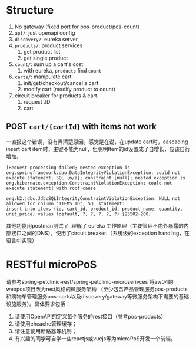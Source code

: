 # Structure

1. No gateway (fixed port for pos-product/pos-count)
2. `api/`: just openapi config
3. `discovery/`: eureka server
4. `products/`: product services 
   1. get product list
   2. get single product
5. `count/`: sum up a cart's cost
   1. with eureka, `products` find `count` 
6. `carts/`: manipulate cart
   1. init/get/checkout/cancel a cart
   2. modify cart (modify product to count)
7. circuit breaker for products & cart.
   1. request JD
   2. cart

## POST `cart/{cartId}` with items not work

一直报这个错误，没有弄清楚原因。感觉是在说，在update cart时，cascading insert cart item时，主键不能为null，但明明Item的id设置成了自增长，应该自行增加.

```
[Request processing failed; nested exception is org.springframework.dao.DataIntegrityViolationException: could not execute statement; SQL [n/a]; constraint [null]; nested exception is org.hibernate.exception.ConstraintViolationException: could not execute statement] with root cause

org.h2.jdbc.JdbcSQLIntegrityConstraintViolationException: NULL not allowed for column "ITEMS_ID"; SQL statement:
insert into items (id, cart_id, product_id, product_name, quantity, unit_price) values (default, ?, ?, ?, ?, ?) [23502-200]
```

其他功能用postman测试了. 理解了 eureka 工作原理（主要管理不向外暴露的内部接口之间的DNS），使用了circuit breaker.（系统级的exception handling，在语言中实现）

# RESTful microPoS

请参考spring-petclinic-rest/spring-petclinic-microserivces 将aw04的webpos项目改为rest风格的微服务架构
（至少包含产品管理服务pos-products和购物车管理服务pos-carts以及discovery/gateway等微服务架构下需要的基础设施服务）。具体要求包括：

1. 请使用OpenAPI的定义每个服务的rest接口（参考pos-products）
2. 请使用ehcache管理缓存；
3. 请注意使用断路器等机制；
4. 有兴趣的同学可自学一些reactjs或vuejs等为microPoS开发一个前端。

